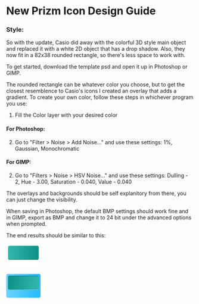 # New Prizm Icon Design Guide

### Style:
So with the update, Casio did away with the colorful 3D style main object and replaced it with a white 2D object that has a drop shadow. Also, they now fit in a 82x38 rounded rectangle, so there's less space to work with.

To get started, download the template psd and open it up in Photoshop or GIMP.

The rounded rectangle can be whatever color you choose, but to get the closest resemblence to Casio's icons I created an overlay that adds a gradient. To create your own color, follow these steps in whichever program you use:

1. Fill the Color layer with your desired color

#### For Photoshop:

2. Go to "Filter > Noise > Add Noise..." and use these settings: 1%, Gaussian, Monochromatic

#### For GIMP:

2. Go to "Filters > Noise > HSV Noise..." and use these settings: Dulling - 2, Hue - 3.00, Saturation - 0.040, Value - 0.040

The overlays and backgrounds should be self explanitory from there, you can just change the visibility.

When saving in Photoshop, the default BMP settings should work fine and in GIMP, export as BMP and change it to 24 bit under the advanced options when prompted.

The end results should be similar to this:

![Unselected](/unselected.png?raw=true)

![Selected](/selected.png?raw=true)
